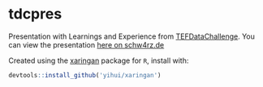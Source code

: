 # tdcpres

Presentation with Learnings and Experience from [TEFDataChallenge](https://twitter.com/hashtag/tefdatachallenge). You can view the presentation [here on schw4rz.de](http://schw4rz.de/tdcpres/datathon.html)

Created using the [xaringan](https://github.com/yihui/xaringan) package for `R`, install with:

```r
devtools::install_github('yihui/xaringan')
```
